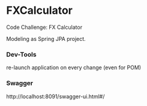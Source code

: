 # FXCalculator
Code Challenge: FX Calculator

Modeling as Spring JPA project.

### Dev-Tools 
re-launch application on every change (even for POM)

### Swagger
http://localhost:8091/swagger-ui.html#/
